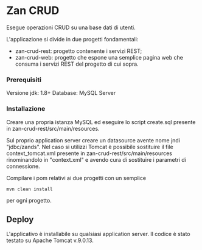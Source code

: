 # Zan CRUD
Esegue operazioni CRUD su una base dati di utenti.

L'applicazione si divide in due progetti fondamentali:

* zan-crud-rest: progetto contenente i servizi REST;
* zan-crud-web: progetto che espone una semplice pagina web che consuma i servizi REST del progetto di cui sopra.

### Prerequisiti

Versione jdk: 1.8+
Database: MySQL Server

### Installazione

Creare una propria istanza MySQL ed eseguire lo script create.sql presente in zan-crud-rest/src/main/resources.

Sul proprio application server creare un datasource avente nome jndi "jdbc/zands".
Nel caso si utilizzi Tomcat è possibile sostituire il file context_tomcat.xml presente in zan-crud-rest/src/main/resources
rinominandolo in "context.xml" e avendo cura di sostituire i parametri di connessione.

Compilare i pom relativi ai due progetti con un semplice

```
mvn clean install
```

per ogni progetto.

## Deploy

L'applicativo è installabile su qualsiasi application server. Il codice è stato testato su Apache Tomcat v.9.0.13.
